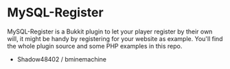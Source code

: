 # MySQL-Register
MySQL-Register is a Bukkit plugin to let your player register by their own will, it might be handy by registering for your website as example. You'll find the whole plugin source and some PHP examples in this repo.

- Shadow48402 / bminemachine
